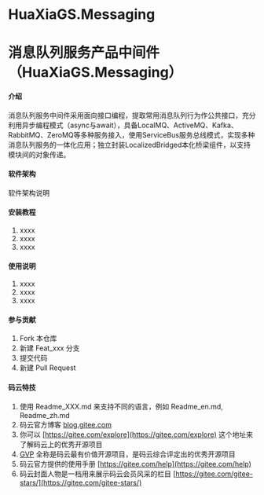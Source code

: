 # HuaXiaGS.Messaging
# 消息队列服务产品中间件（HuaXiaGS.Messaging）

#### 介绍
消息队列服务中间件采用面向接口编程，提取常用消息队列行为作公共接口，充分利用异步编程模式（async与await），具备LocalMQ、ActiveMQ、Kafka、RabbitMQ、ZeroMQ等多种服务接入，使用ServiceBus服务总线模式，实现多种消息队列服务的一体化应用；独立封装LocalizedBridged本化桥梁组件，以支持模块间的对象传递。

#### 软件架构
软件架构说明


#### 安装教程

1.  xxxx
2.  xxxx
3.  xxxx

#### 使用说明

1.  xxxx
2.  xxxx
3.  xxxx

#### 参与贡献

1.  Fork 本仓库
2.  新建 Feat_xxx 分支
3.  提交代码
4.  新建 Pull Request


#### 码云特技

1.  使用 Readme\_XXX.md 来支持不同的语言，例如 Readme\_en.md, Readme\_zh.md
2.  码云官方博客 [blog.gitee.com](https://blog.gitee.com)
3.  你可以 [https://gitee.com/explore](https://gitee.com/explore) 这个地址来了解码云上的优秀开源项目
4.  [GVP](https://gitee.com/gvp) 全称是码云最有价值开源项目，是码云综合评定出的优秀开源项目
5.  码云官方提供的使用手册 [https://gitee.com/help](https://gitee.com/help)
6.  码云封面人物是一档用来展示码云会员风采的栏目 [https://gitee.com/gitee-stars/](https://gitee.com/gitee-stars/)

